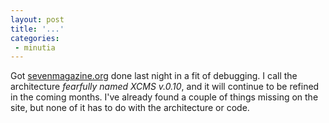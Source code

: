 ```yaml
---
layout: post
title: '...'
categories:
 - minutia
---
```


Got <a href="http://sevenmagazine.org">sevenmagazine.org</a> done last night in a fit of debugging. I call the architecture <i>fearfully named XCMS v.0.10</i>, and it will continue to be refined in the coming months. I've already found a couple of things missing on the site, but none of it has to do with the architecture or code.

